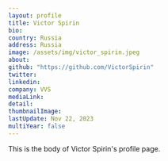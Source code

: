 ```yaml
---
layout: profile
title: Victor Spirin
bio: 
country: Russia
address: Russia
image: /assets/img/victor_spirin.jpeg
about: 
github: "https://github.com/VictorSpirin"
twitter: 
linkedin:
company: VVS
mediaLink:
detail: 
thumbnailImage:
lastUpdate: Nov 22, 2023 
multiYear: false
---
```


This is the body of Victor Spirin's profile page.
